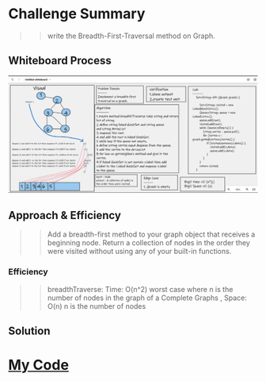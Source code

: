 # Challenge Summary
>> write the Breadth-First-Traversal method on Graph.
## Whiteboard Process
![BFS](../asset/GraphBFS.png)

## Approach & Efficiency
>> Add a breadth-first method to your graph object that receives a beginning node. Return a collection of nodes in the order they were visited without using any of your built-in functions. 

### Efficiency
>> breadthTraverse: Time: O(n^2) worst case where n is the number of nodes in the graph of a Complete Graphs , Space: O(n) n is the number of nodes
 
## Solution
  # [My Code](https://github.com/hashem98/data-structures-and-algorithms/tree/main/Java/Graphs/lib/src)